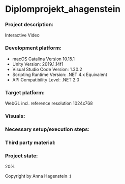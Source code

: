 # Diplomprojekt_ahagenstein

### Project description: 
Interactive Video

### Development platform: 
- macOS Catalina Version 10.15.1 
- Unity Version: 2019.1.14f1
- Visual Studio Code Version: 1.30.2
- Scripting Runtime Version: .NET 4.x Equivalent
- API Compatibility Level: .NET 2.0
         
### Target platform: 
WebGL incl. reference resolution 1024x768


### Visuals: 


### Necessary setup/execution steps: 


### Third party material: 


### Project state: 

20%

Copyright by Anna Hagenstein :)

